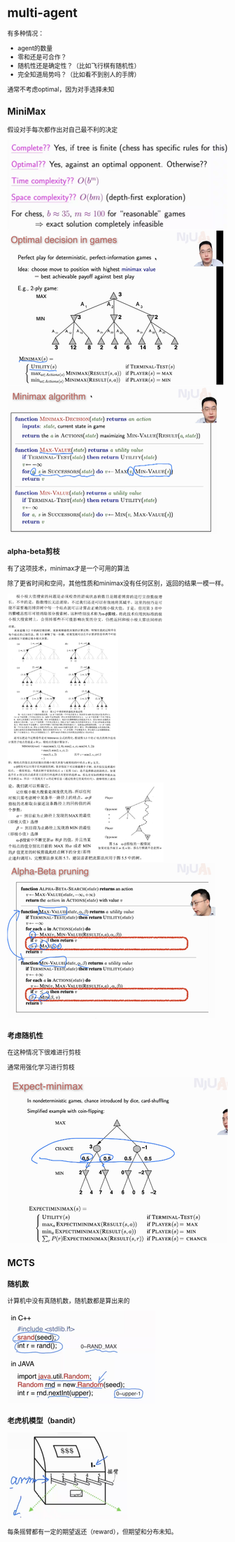 # multi-agent

有多种情况：

* agent的数量
* 零和还是可合作？
* 随机性还是确定性？（比如飞行棋有随机性）
* 完全知道局势吗？（比如看不到别人的手牌）

通常不考虑optimal，因为对手选择未知

## MiniMax

假设对手每次都作出对自己最不利的决定

<img src="images/image-20210927113753255.png"   alt="image-20210927113753255" style="zoom:67%;" />

<img src="images/image-20211011101507654.png"   alt="image-20211011101507654" style="zoom:50%;" />

<img src="images/image-20211011101747664.png"   alt="image-20211011101747664" style="zoom:50%;" />

### alpha-beta剪枝

有了这项技术，minimax才是一个可用的算法

除了更省时间和空间，其他性质和minimax没有任何区别，返回的结果一模一样。

<img src="images/image-20211011111439195.png"   alt="image-20211011111439195" style="zoom:35%;" />

<img src="images/image-20211011111602899.png"   alt="image-20211011111602899" style="zoom:35%;" />

<img src="images/image-20211011111749911.png"   alt="image-20211011111749911" style="zoom:35%;" />

<img src="images/image-20211011111031887.png"   alt="image-20211011111031887" style="zoom:50%;" />

### 考虑随机性

在这种情况下很难进行剪枝

通常用强化学习进行剪枝

<img src="images/image-20211011113448983.png"   alt="image-20211011113448983" style="zoom:75%;" />

## MCTS

### 随机数

计算机中没有真随机数，随机数都是算出来的

<img src="images/image-20211018102004199.png"   alt="image-20211018102004199" style="zoom:50%;" />

### 老虎机模型（bandit）

<img src="images/image-20211018102917154.png"   alt="image-20211018102917154" style="zoom:67%;" />

每条摇臂都有一定的期望返还（reward），但期望和分布未知。
